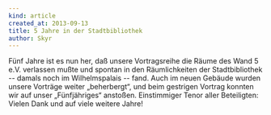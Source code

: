 ```yaml
---
kind: article
created_at: 2013-09-13
title: 5 Jahre in der Stadtbibliothek
author: Skyr
---
```

Fünf Jahre ist es nun her, daß unsere Vortragsreihe die Räume des Wand 5
e.V. verlassen mußte und spontan in den Räumlichkeiten der
Stadtbibliothek -- damals noch im Wilhelmspalais -- fand. Auch im neuen
Gebäude wurden unsere Vorträge weiter „beherbergt“, und beim gestrigen
Vortrag konnten wir auf unser „Fünfjähriges“ anstoßen. Einstimmiger
Tenor aller Beteiligten: Vielen Dank und auf viele weitere Jahre!

